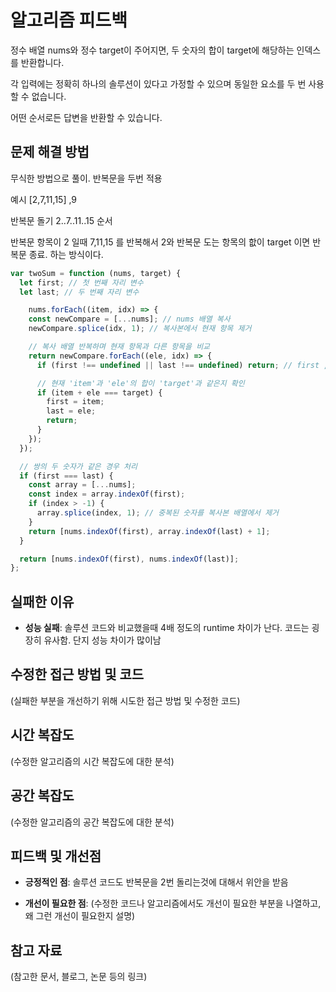 # 알고리즘 피드백

정수 배열 nums와 정수 target이 주어지면, 두 숫자의 합이 target에 해당하는 인덱스를 반환합니다.

각 입력에는 정확히 하나의 솔루션이 있다고 가정할 수 있으며 동일한 요소를 두 번 사용할 수 없습니다.

어떤 순서로든 답변을 반환할 수 있습니다.

## 문제 해결 방법

무식한 방법으로 풀이.
반복문을 두번 적용

예시 [2,7,11,15] ,9 

반복문 돌기
2..7..11..15 순서

반복문 항목이 2 일때 7,11,15 를 반복해서 
2와 반복문 도는 항목의 핪이 target 이면 반복문 종료.
하는 방식이다.

```js
var twoSum = function (nums, target) {
  let first; // 첫 번째 자리 변수
  let last; // 두 번째 자리 변수

    nums.forEach((item, idx) => {
    const newCompare = [...nums]; // nums 배열 복사
    newCompare.splice(idx, 1); // 복사본에서 현재 항목 제거

    // 복사 배열 반복하며 현재 항목과 다른 항목을 비교
    return newCompare.forEach((ele, idx) => {
      if (first !== undefined || last !== undefined) return; // first , last 를 찾으면 반복 종료

      // 현재 'item'과 'ele'의 합이 'target'과 같은지 확인
      if (item + ele === target) {
        first = item; 
        last = ele; 
        return;
      }
    });
  });

  // 쌍의 두 숫자가 같은 경우 처리
  if (first === last) {
    const array = [...nums];
    const index = array.indexOf(first);
    if (index > -1) {
      array.splice(index, 1); // 중복된 숫자를 복사본 배열에서 제거
    }
    return [nums.indexOf(first), array.indexOf(last) + 1]; 
  }

  return [nums.indexOf(first), nums.indexOf(last)]; 
};
```

## 실패한 이유

- **성능 실패**:
	솔루션 코드와 비교했을때 4배 정도의 runtime 차이가 난다.
  코드는 굉장히 유사함. 단지 성능 차이가 많이남

## 수정한 접근 방법 및 코드

(실패한 부분을 개선하기 위해 시도한 접근 방법 및 수정한 코드)

## 시간 복잡도

(수정한 알고리즘의 시간 복잡도에 대한 분석)

## 공간 복잡도

(수정한 알고리즘의 공간 복잡도에 대한 분석)

## 피드백 및 개선점

- **긍정적인 점**:
	솔루션 코드도 반복문을 2번 돌리는것에 대해서 위안을 받음

- **개선이 필요한 점**:
  (수정한 코드나 알고리즘에서도 개선이 필요한 부분을 나열하고, 왜 그런 개선이 필요한지 설명)

## 참고 자료

(참고한 문서, 블로그, 논문 등의 링크)
